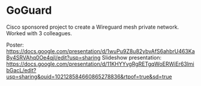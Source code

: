 # GoGuard
Cisco sponsored project to create a Wireguard mesh private network. Worked with 3 colleagues.

Poster: https://docs.google.com/presentation/d/1wuPu9Z8u82ybvAfS6ahbrU463KaBy4SRVAhq0Oe4qjI/edit?usp=sharing
Slideshow presentation: https://docs.google.com/presentation/d/11KHYYvgRgRETgqWoERWiEr63lmibGacL/edit?usp=sharing&ouid=102128584660865278836&rtpof=true&sd=true
